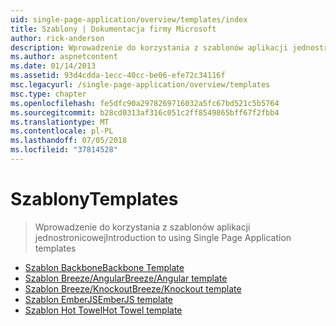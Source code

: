 ```yaml
---
uid: single-page-application/overview/templates/index
title: Szablony | Dokumentacja firmy Microsoft
author: rick-anderson
description: Wprowadzenie do korzystania z szablonów aplikacji jednostronicowej
ms.author: aspnetcontent
ms.date: 01/14/2013
ms.assetid: 93d4cdda-1ecc-40cc-be06-efe72c34116f
msc.legacyurl: /single-page-application/overview/templates
msc.type: chapter
ms.openlocfilehash: fe5dfc90a2978269716032a5fc67bd521c5b5764
ms.sourcegitcommit: b28cd0313af316c051c2ff8549865bff67f2fbb4
ms.translationtype: MT
ms.contentlocale: pl-PL
ms.lasthandoff: 07/05/2018
ms.locfileid: "37814528"
---
```

<a name="templates"></a><span data-ttu-id="f8dc3-103">Szablony</span><span class="sxs-lookup"><span data-stu-id="f8dc3-103">Templates</span></span>
====================
> <span data-ttu-id="f8dc3-104">Wprowadzenie do korzystania z szablonów aplikacji jednostronicowej</span><span class="sxs-lookup"><span data-stu-id="f8dc3-104">Introduction to using Single Page Application templates</span></span>


- [<span data-ttu-id="f8dc3-105">Szablon Backbone</span><span class="sxs-lookup"><span data-stu-id="f8dc3-105">Backbone Template</span></span>](backbonejs-template.md)
- [<span data-ttu-id="f8dc3-106">Szablon Breeze/Angular</span><span class="sxs-lookup"><span data-stu-id="f8dc3-106">Breeze/Angular template</span></span>](breezeangular-template.md)
- [<span data-ttu-id="f8dc3-107">Szablon Breeze/Knockout</span><span class="sxs-lookup"><span data-stu-id="f8dc3-107">Breeze/Knockout template</span></span>](breezeknockout-template.md)
- [<span data-ttu-id="f8dc3-108">Szablon EmberJS</span><span class="sxs-lookup"><span data-stu-id="f8dc3-108">EmberJS template</span></span>](emberjs-template.md)
- [<span data-ttu-id="f8dc3-109">Szablon Hot Towel</span><span class="sxs-lookup"><span data-stu-id="f8dc3-109">Hot Towel template</span></span>](hottowel-template.md)
